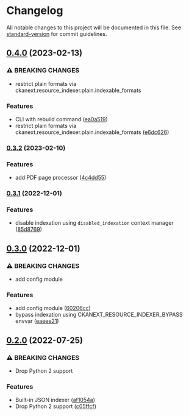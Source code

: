 # Changelog

All notable changes to this project will be documented in this file. See [standard-version](https://github.com/conventional-changelog/standard-version) for commit guidelines.

## [0.4.0](https://github.com/DataShades/ckanext-resource_indexer/compare/v0.3.2...v0.4.0) (2023-02-13)


### ⚠ BREAKING CHANGES

* restrict plain formats via ckanext.resource_indexer.plain.indexable_formats

### Features

* CLI with rebuild command ([ea0a519](https://github.com/DataShades/ckanext-resource_indexer/commit/ea0a5198875c12b3dd4e47d9ff08e44f26a068de))
* restrict plain formats via ckanext.resource_indexer.plain.indexable_formats ([e6dc626](https://github.com/DataShades/ckanext-resource_indexer/commit/e6dc62630ead46df7ffc91b0ac428c82d895384e))

### [0.3.2](https://github.com/DataShades/ckanext-resource_indexer/compare/v0.3.1...v0.3.2) (2023-02-10)


### Features

* add PDF page processor ([4c4dd55](https://github.com/DataShades/ckanext-resource_indexer/commit/4c4dd555d9a146c128829aab349e1929ecbe7421))

### [0.3.1](https://github.com/DataShades/ckanext-resource_indexer/compare/v0.3.0...v0.3.1) (2022-12-01)


### Features

* disable indexation using `disabled_indexation` context manager ([85d8769](https://github.com/DataShades/ckanext-resource_indexer/commit/85d87697bc65735ae229f5afb01d971f54fcf532))

## [0.3.0](https://github.com/DataShades/ckanext-resource_indexer/compare/v0.2.1...v0.3.0) (2022-12-01)


### ⚠ BREAKING CHANGES

* add config module

### Features

* add config module ([60206cc](https://github.com/DataShades/ckanext-resource_indexer/commit/60206cc1791efef507eae6e6d513934b6f2a57e2))
* bypass indexation using CKANEXT_RESOURCE_INDEXER_BYPASS envvar ([eaeee21](https://github.com/DataShades/ckanext-resource_indexer/commit/eaeee21bee8992c153f4bc0582ca177a8a4c8d66))

## [0.2.0](https://github.com/DataShades/ckanext-resource_indexer/compare/v0.1.2...v0.2.0) (2022-07-25)


### ⚠ BREAKING CHANGES

* Drop Python 2 support

### Features

* Built-in JSON indexer ([af1054a](https://github.com/DataShades/ckanext-resource_indexer/commit/af1054a20c7e224455790e092114aa0213ceab56))
* Drop Python 2 support ([c05ffcf](https://github.com/DataShades/ckanext-resource_indexer/commit/c05ffcfb7f65cb69f7b1421e39960be2096bd935))

